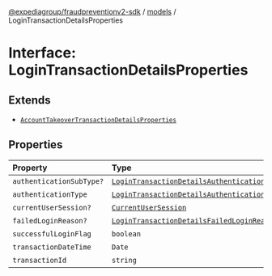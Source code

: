 [@expediagroup/fraudpreventionv2-sdk](../../index.md) / [models](../index.md) / LoginTransactionDetailsProperties

# Interface: LoginTransactionDetailsProperties

## Extends

- [`AccountTakeoverTransactionDetailsProperties`](AccountTakeoverTransactionDetailsProperties.md)

## Properties

| Property | Type | Inherited from |
| :------ | :------ | :------ |
| `authenticationSubType?` | [`LoginTransactionDetailsAuthenticationSubTypeEnum`](../type-aliases/LoginTransactionDetailsAuthenticationSubTypeEnum.md) | - |
| `authenticationType` | [`LoginTransactionDetailsAuthenticationTypeEnum`](../type-aliases/LoginTransactionDetailsAuthenticationTypeEnum.md) | - |
| `currentUserSession?` | [`CurrentUserSession`](../classes/CurrentUserSession.md) | [`AccountTakeoverTransactionDetailsProperties`](AccountTakeoverTransactionDetailsProperties.md).`currentUserSession` |
| `failedLoginReason?` | [`LoginTransactionDetailsFailedLoginReasonEnum`](../type-aliases/LoginTransactionDetailsFailedLoginReasonEnum.md) | - |
| `successfulLoginFlag` | `boolean` | - |
| `transactionDateTime` | `Date` | [`AccountTakeoverTransactionDetailsProperties`](AccountTakeoverTransactionDetailsProperties.md).`transactionDateTime` |
| `transactionId` | `string` | [`AccountTakeoverTransactionDetailsProperties`](AccountTakeoverTransactionDetailsProperties.md).`transactionId` |
